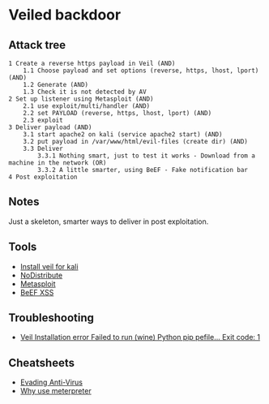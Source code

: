 # Veiled backdoor

## Attack tree

```text
1 Create a reverse https payload in Veil (AND)
    1.1 Choose payload and set options (reverse, https, lhost, lport) (AND)
    1.2 Generate (AND)
    1.3 Check it is not detected by AV
2 Set up listener using Metasploit (AND)
    2.1 use exploit/multi/handler (AND)
    2.2 set PAYLOAD (reverse, https, lhost, lport) (AND)
    2.3 exploit
3 Deliver payload (AND)
    3.1 start apache2 on kali (service apache2 start) (AND)
    3.2 put payload in /var/www/html/evil-files (create dir) (AND)
    3.3 Deliver
        3.3.1 Nothing smart, just to test it works - Download from a machine in the network (OR)
        3.3.2 A little smarter, using BeEF - Fake notification bar
4 Post exploitation
```

## Notes

Just a skeleton, smarter ways to deliver in post exploitation.

## Tools

* [Install veil for kali](https://github.com/Veil-Framework/Veil/)
* [NoDistribute](https://nodistribute.com/)
* [Metasploit](https://www.kali.org/docs/tools/starting-metasploit-framework-in-kali/)
* [BeEF XSS](https://www.kali.org/tools/beef-xss/)

## Troubleshooting

* [Veil Installation error Failed to run (wine) Python pip pefile... Exit code: 1](../trouble/Veil.md)

## Cheatsheets

* [Evading Anti-Virus](cheatsheets:docs/stealth/evading-av)
* [Why use meterpreter](https://www.offensive-security.com/metasploit-unleashed/about-meterpreter/#Meterpreter_Design_Goals)